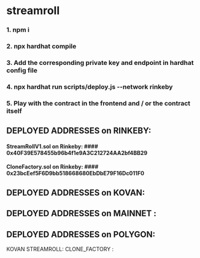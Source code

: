 # streamroll


### 1. npm i
### 2. npx hardhat compile
### 3. Add the corresponding private key and endpoint in hardhat config file
### 4. npx hardhat run scripts/deploy.js --network rinkeby
### 5. Play with the contract in the frontend and / or the contract itself

## DEPLOYED ADDRESSES on RINKEBY:
#### StreamRollV1.sol on Rinkeby: #### 0x40F39E578455b96b4f1e9A3C212724AA2bf4BB29
#### CloneFactory.sol on Rinkeby: #### 0x23bcEef5F6D9bb518668680EbDbE79F16Dc011F0


## DEPLOYED ADDRESSES on KOVAN:

## DEPLOYED ADDRESSES on MAINNET :

## DEPLOYED ADDRESSES on POLYGON:




KOVAN STREAMROLL:
CLONE_FACTORY : 